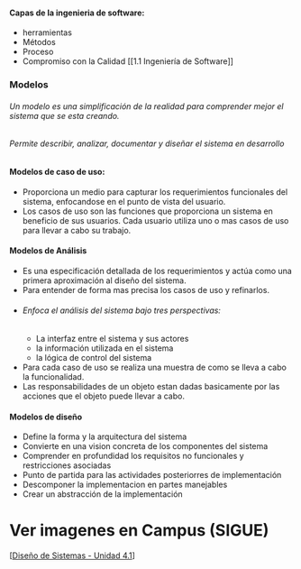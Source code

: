 #### Capas de la ingenieria de software:
- herramientas
- Métodos
- Proceso
- Compromiso con la Calidad
[[1.1 Ingeniería de Software]]
### Modelos
###### Un modelo es una simplificación de la realidad para comprender mejor el sistema que se esta creando. 
###### Permite describir, analizar, documentar y diseñar el sistema en desarrollo
#### Modelos de caso de uso:
- Proporciona un medio para capturar los requerimientos funcionales del sistema, enfocandose en el punto de vista del usuario.
- Los casos de uso son las funciones que proporciona un sistema en beneficio de sus usuarios. Cada usuario utiliza uno o mas casos de uso para llevar a cabo su trabajo.
#### Modelos de Análisis
- Es una especificación detallada de los requerimientos y actúa como una primera aproximación al diseño del sistema.
- Para entender de forma mas precisa los casos de uso y refinarlos.
- ###### Enfoca el análisis del sistema bajo tres perspectivas:
	- La interfaz entre el sistema y sus actores
	- la información utilizada en el sistema
	- la lógica de control del sistema
- Para cada caso de uso se realiza una muestra de como se lleva a cabo la funcionalidad.
- Las responsabilidades de un objeto estan dadas basicamente por las acciones que el objeto puede llevar a cabo.
#### Modelos de diseño
- Define la forma y la arquitectura del sistema
- Convierte en una vision concreta de los componentes del sistema
- Comprender en profundidad los requisitos no funcionales y restricciones asociadas
- Punto de partida para las actividades posteriorres de implementación
- Descomponer la implementacion en partes manejables
- Crear un abstracción de la implementación

# Ver imagenes en Campus (SIGUE)
[[Diseño de Sistemas - Unidad 4.1](https://campusvirtual.frsf.utn.edu.ar/pluginfile.php/815532/mod_resource/content/1/Dise%C3%B1o%20de%20Sistemas%20-%20Unidad%204.1.pdf)]
